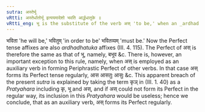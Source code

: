 ```yaml
---
sutra: अस्तेर्भू
vRtti: अस्तेर्धातोर्भू इत्ययमादेशो भवति आर्द्धधातुके ॥
vRtti_eng: भू is the substitute of the verb अस् 'to be,' when an _ardhadhatuka_ affix is to be applied.
---
```

भविता 'he will be,' भवितुम् 'in order to be' भवितव्यम् 'must be.' Now the Perfect tense affixes are also _ardhadhatuka_ affixes (III. 4. 115). The Perfect of अस् is therefore the same as that of भू, namely, बभूव &c. There is, however, an important exception to this rule, namely, when अस् is employed as an auxiliary verb in forming Periphrastic Perfect of other verbs. In that case अस् forms its Perfect tense regularly, आस आसतुः आसुः &c. This apparent breach of the present _sutra_ is explained by taking the term कृञ् in (III. 1. 40) as a _Pratyahara_ including कृ, भू and अस्, and if अस् could not form its Perfect in the regular way, its inclusion in this _Pratyahara_ would be useless; hence we conclude, that as an auxiliary verb, अस् forms its Perfect regularly.

